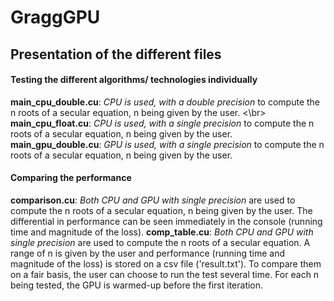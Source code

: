 # GraggGPU

## Presentation of the different files

#### Testing the different algorithms/ technologies individually
**main_cpu_double.cu**: *CPU is used, with a double precision* to compute the n roots of a secular equation, n being given by the user. <\br>
**main_cpu_float.cu**: *CPU is used, with a single precision* to compute the n roots of a secular equation, n being given by the user. 
**main_gpu_double.cu**: *GPU is used, with a single precision* to compute the n roots of a secular equation, n being given by the user. 

#### Comparing the performance
**comparison.cu**: *Both CPU and GPU with single precision* are used to compute the n roots of a secular equation, n being given by the user. The differential in performance can be seen immediately in the console (running time and magnitude of the loss).
**comp_table.cu**: *Both CPU and GPU with single precision* are used to compute the n roots of a secular equation. A range of n is given by the user and performance (running time and magnitude of the loss) is stored on a csv file ('result.txt'). To compare them on a fair basis, the user can choose to run the test several time. For each n being tested, the GPU is warmed-up before the first iteration.
